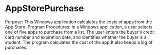 # AppStorePurchase
Purpose: This Windows application calculates the costs of apps from the App Store.
Program Procedures: In a Windows application, a user selects one of five apps to purchase from a list. The user
enters the buyer's credit card number and expiration date, and identifies whether the buyer is a student.
The program calculates the cost of the app.It also keeps a log of purchases. 

